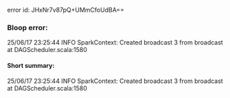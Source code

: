 error id: JHxNr7v87pQ+UMmCfoUdBA==
### Bloop error:

25/06/17 23:25:44 INFO SparkContext: Created broadcast 3 from broadcast at DAGScheduler.scala:1580
#### Short summary: 

25/06/17 23:25:44 INFO SparkContext: Created broadcast 3 from broadcast at DAGScheduler.scala:1580